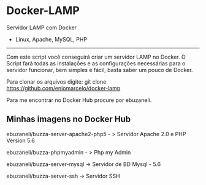# Docker-LAMP
Servidor LAMP com Docker
- Linux, Apache, MySQL, PHP
------------------------------------------------------------------------------------------------------------------------------------------

Com este script você conseguirá criar um servidor LAMP no Docker.
O Script fará todas as instalações e as configurações necessárias para o servidor funcionar, bem simples e fácil, basta saber um pouco de Docker.

Para clonar os arquivos digite: git clone https://github.com/eniomarcelo/docker-lamp


Para me encontrar no Docker Hub procure por ebuzaneli.

Minhas imagens no Docker Hub
------------------------------

ebuzaneli/buzza-server-apache2-php5 - > Servidor Apache 2.0 e PHP Version 5.6

ebuzaneli/buzza-phpmyadmin - > Php my Admin

ebuzaneli/buzza-server-mysql -> Servidor de BD Mysql - 5.6

ebuzaneli/buzza-server-ssh -> Servidor SSH
